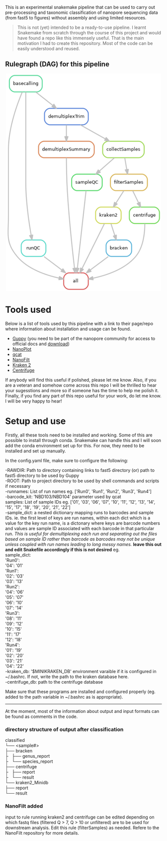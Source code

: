 
This is an experimental snakemake pipeline that can be used to carry out pre-processing and taxonomic classification of nanopore sequencing data (from fast5 to figures) without assembly and using limited resources.

> This is not (yet) intended to be a ready-to-use pipeline. I learnt Snakemake from scratch through the course of this project and would have found a repo like this immensely useful. That is the main motivation I had to create this repository. Most of the code can be easily understood and reused.<br/>

## Rulegraph (DAG) for this pipeline

<p align="center">
  <img src="rulegraph.png" width="500" />
</p>


# Tools used

Below is a list of tools used by this pipeline with a link to their page/repo where information about installation and usage can be found.

- [Guppy](https://denbi-nanopore-training-course.readthedocs.io/en/latest/basecalling/basecalling.html) (you need to be part of the nanopore community for access to official docs and [download](https://community.nanoporetech.com/downloads))
- [NanoPlot](https://github.com/wdecoster/NanoPlot)
- [qcat](https://github.com/nanoporetech/qcat)
- [NanoFilt](https://github.com/wdecoster/nanofilt/)
- [Kraken 2](https://ccb.jhu.edu/software/kraken2/index.shtml?t=manual)
- [Centrifuge](https://ccb.jhu.edu/software/centrifuge/)

If anybody will find this useful if polished, please let me know. Also, if you are a veteran and somehow come across this repo I will be thrilled to hear your sugesstions and more so if someone has the time to help me polish it. Finally, if you find any part of this repo useful for your work, do let me know. I will be very happy to hear!

# Setup and use</br>

Firstly, all these tools need to be installed and working. Some of this are possible to install through conda. Snakemake can handle this and I will soon add the conda environment set up for this. For now, they need to be installed and set up manually.

In the config.yaml file, make sure to configure the following:</br>

-RAWDIR: Path to directory containing links to fast5 directory (or) path to fast5 directory to be used by Guppy</br>
-ROOT: Path to project directory to be used by shell commands and scripts if necessary</br>
-runnames: List of run names eg. \['Run0', 'Run1', 'Run2', 'Run3', 'Run4'\]</br>
-barcode_kit: 'NBD103/NBD104' parameter used by qcat</br>
samples: List of sample IDs eg. \['01', '03', '06', '07', '10', '11', '12', '13', '14', '15', '17', '18', '19', '20', '21', '22'\]</br>
-sample_dict: a nested dictionary mapping runs to barcodes and sample IDs. ie. the first level of keys are run names, within each dict which is a value for the key run name, is a dictonary where keys are barcode numbers and values are sample ID associated with each barcode in that particular run. *This is useful for demultiplexing each run and separating out the files based on sample ID rather than barcode as barcodes may not be unique unless coupled with run names leading to long messy names.* **leave this out and edit Snakefile accordingly if this is not desired**
eg.</br>
sample_dict:</br>
    'Run0':</br>
      '04': '01'</br>
    'Run1':</br>
      '02': '03'</br>
      '03': '13'</br>
    'Run2':</br>
      '04': '06'</br>
      '05': '07'</br>
      '06': '10'</br>
      '07': '14'</br>
    'Run3':</br>
      '08': '11'</br>
      '09': '12'</br>
      '10': '15'</br>
      '11': '17'</br>
      '12': '18'</br>
    'Run4':</br>
      '01': '19'</br>
      '02': '20'</br>
      '03': '21'</br>
      '04': '22'</br>
-kraken_db: '$MINIKRAKEN_DB' environment varaible if it is configured in ~/.bashrc. If not, write the path to the kraken database here.</br>
-centrifuge_db: path to the centrifuge database</br>


Make sure that these programs are installed and configured properly (eg. added to the path variable in ~/.bashrc as is appropriate).

--------------------------------------------------------------------------------------------------------------------------

At the moment, most of the information about output and input formats can be found as comments in the code.

### directory structure of output after classification<br/>
classified<br/>
└── <sample#><br/>
    ├── bracken<br/>
    ├   ├── genus_report<br/>
    ├   └── species_report<br/>
    ├── centrifuge<br/>
    ├   ├── report<br/>
    ├   └── result<br/>
    └── kraken2_Minidb<br/>
        ├── report<br/>
        └── result<br/>

### NanoFilt added<br/>
input to rule running kraken2 and centrifuge can be edited depending on which fastq files (filtered Q > 7, Q > 10 or unfiltered) are to be used for downstream analysis. Edit this rule (filterSamples) as needed. Refere to the NanoFilt repository for more details.
